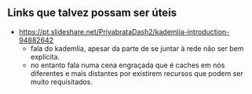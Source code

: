 ## Links que talvez possam ser úteis

- https://pt.slideshare.net/PriyabrataDash2/kademlia-introduction-94882642
    - fala do kademlia, apesar da parte de se juntar à rede não ser bem explícita. 
    - no entanto fala numa cena engraçada que é caches em nós diferentes e mais distantes por existirem recursos que podem ser muito requisitados.